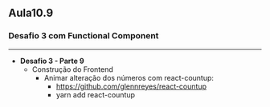 ## Aula10.9
### Desafio 3 com Functional Component
---
- **Desafio 3 - Parte 9**
	- Construção do Frontend
		- Animar alteração dos números com react-countup: 
			- https://github.com/glennreyes/react-countup
			- yarn add react-countup